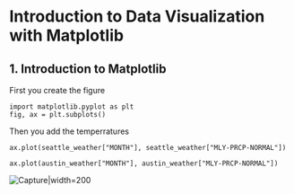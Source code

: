 # Introduction to Data Visualization with Matplotlib 

## 1. Introduction to Matplotlib
First you create the figure
```
import matplotlib.pyplot as plt 
fig, ax = plt.subplots()
```
Then you add the temperratures
```
ax.plot(seattle_weather["MONTH"], seattle_weather["MLY-PRCP-NORMAL"])    
```
```
ax.plot(austin_weather["MONTH"], austin_weather["MLY-PRCP-NORMAL"])

```
![Capture](https://user-images.githubusercontent.com/43359238/197871742-e775dd3d-65f6-48f5-aa9e-e4b8ac81b5a5.JPG )|width=200
